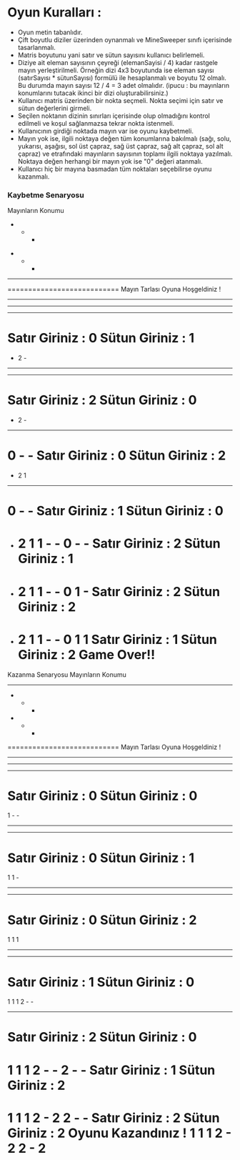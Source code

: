 # Oyun Kuralları :

- Oyun metin tabanlıdır.
- Çift boyutlu diziler üzerinden oynanmalı ve MineSweeper sınıfı içerisinde tasarlanmalı.
- Matris boyutunu yani satır ve sütun sayısını kullanıcı belirlemeli.
- Diziye ait eleman sayısının çeyreği (elemanSayisi / 4) kadar rastgele mayın yerleştirilmeli.
  Örneğin dizi 4x3 boyutunda ise eleman sayısı (satırSayısı * sütunSayısı) formülü ile hesaplanmalı
  ve boyutu 12 olmalı. Bu durumda mayın sayısı 12 / 4 = 3 adet olmalıdır. (ipucu : bu mayınların
  konumlarını tutacak ikinci bir dizi oluşturabilirsiniz.)
- Kullanıcı matris üzerinden bir nokta seçmeli. Nokta seçimi için satır ve sütun değerlerini
  girmeli.
- Seçilen noktanın dizinin sınırları içerisinde olup olmadığını kontrol edilmeli ve koşul
  sağlanmazsa tekrar nokta istenmeli.
- Kullanıcının girdiği noktada mayın var ise oyunu kaybetmeli.
- Mayın yok ise, ilgili noktaya değen tüm konumlarına bakılmalı (sağı, solu, yukarısı, aşağısı, sol
  üst çapraz, sağ üst çapraz, sağ alt çapraz, sol alt çapraz) ve etrafındaki mayınların sayısının
  toplamı ilgili noktaya yazılmalı. Noktaya değen herhangi bir mayın yok ise "0" değeri atanmalı.
- Kullanıcı hiç bir mayına basmadan tüm noktaları seçebilirse oyunu kazanmalı.

### Kaybetme Senaryosu

Mayınların Konumu

*
    -
        -

-
    -
        *

- - - 
===========================
Mayın Tarlası Oyuna Hoşgeldiniz !
- - - 
- - - 
- - - 
Satır Giriniz : 0
Sütun Giriniz : 1
===========================

- 2 -

- - - 
- - - 
Satır Giriniz : 2
Sütun Giriniz : 0
===========================

- 2 -

- - - 
0 - -
Satır Giriniz : 0
Sütun Giriniz : 2
===========================

- 2 1

- - - 
0 - -
Satır Giriniz : 1
Sütun Giriniz : 0
===========================

- 2 1
  1 - -
  0 - -
  Satır Giriniz : 2
  Sütun Giriniz : 1
  ===========================
- 2 1
  1 - -
  0 1 -
  Satır Giriniz : 2
  Sütun Giriniz : 2
  ===========================
- 2 1
  1 - -
  0 1 1
  Satır Giriniz : 1
  Sütun Giriniz : 2
  Game Over!!
  ===========================

Kazanma Senaryosu
Mayınların Konumu
- - - 

-
    *
        -
-
    *
        -

===========================
Mayın Tarlası Oyuna Hoşgeldiniz !
- - - 
- - - 
- - - 
Satır Giriniz : 0
Sütun Giriniz : 0
===========================
1 - -
- - - 
- - - 
Satır Giriniz : 0
Sütun Giriniz : 1
===========================
1 1 -
- - - 
- - - 
Satır Giriniz : 0
Sütun Giriniz : 2
===========================
1 1 1
- - - 
- - - 
Satır Giriniz : 1
Sütun Giriniz : 0
===========================
1 1 1
2 - -
- - - 
Satır Giriniz : 2
Sütun Giriniz : 0
===========================
1 1 1
2 - -
2 - -
Satır Giriniz : 1
Sütun Giriniz : 2
===========================
1 1 1
2 - 2
2 - -
Satır Giriniz : 2
Sütun Giriniz : 2
Oyunu Kazandınız !
1 1 1
2 - 2
2 - 2
===========================

